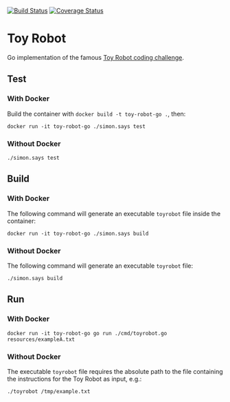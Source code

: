 [![Build Status](https://travis-ci.org/Kalimaha/toyrobot-go.svg?branch=master)](https://travis-ci.org/Kalimaha/toyrobot-go)
[![Coverage Status](https://coveralls.io/repos/github/Kalimaha/toyrobot-go/badge.svg?branch=setup-travis)](https://coveralls.io/github/Kalimaha/toyrobot-go?branch=setup-travis)

# Toy Robot

Go implementation of the famous [Toy Robot coding challenge](./PROBLEM.md).

## Test

### With Docker

Build the container with `docker build -t toy-robot-go .`, then:

```
docker run -it toy-robot-go ./simon.says test
```

### Without Docker

```
./simon.says test
```

## Build

### With Docker

The following command will generate an executable `toyrobot` file inside the container:

```
docker run -it toy-robot-go ./simon.says build
```

### Without Docker

The following command will generate an executable `toyrobot` file:

```
./simon.says build
```

## Run

### With Docker

```
docker run -it toy-robot-go go run ./cmd/toyrobot.go resources/exampleA.txt
```

### Without Docker

The executable `toyrobot` file requires the absolute path to the file containing the instructions for the Toy Robot as 
input, e.g.:

```
./toyrobot /tmp/example.txt
```
